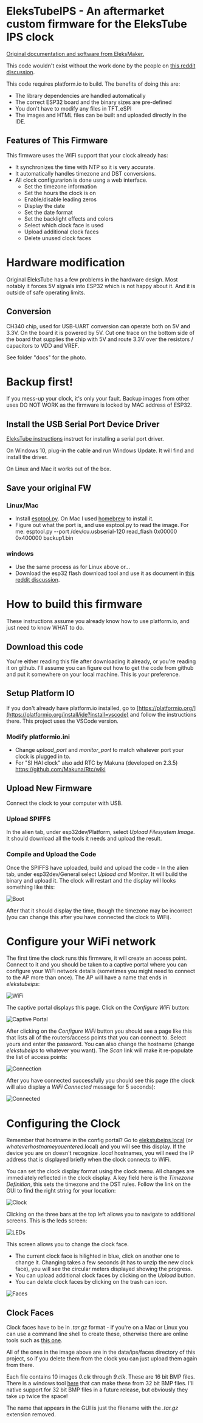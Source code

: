 # EleksTubeIPS - An aftermarket custom firmware for the EleksTube IPS clock

[Original documentation and software from EleksMaker.](https://wiki.eleksmaker.com/doku.php?id=ips)

This code wouldn't exist without the work done by the people on [this reddit discussion](https://wiki.eleksmaker.com/doku.php?id=ips).

This code requires platform.io to build. The benefits of doing this are:

* The library dependencies are handled automatically
* The correct ESP32 board and the binary sizes are pre-defined
* You don't have to modify any files in TFT_eSPI
* The images and HTML files can be built and uploaded directly in the IDE.

## Features of This Firmware

This firmware uses the WiFi support that your clock already has:
* It synchronizes the time with NTP so it is very accurate.
* It automatically handles timezone and DST conversions.
* All clock configurarion is done usng a web interface.
  * Set the timezone information
  * Set the hours the clock is on
  * Enable/disable leading zeros
  * Display the date
  * Set the date format
  * Set the backlight effects and colors
  * Select which clock face is used
  * Upload additional clock faces
  * Delete unused clock faces

# Hardware modification

Original EleksTube has a few problems in the hardware design. Most notably it forces 5V signals into ESP32 which is not happy about it. And it is outside of safe operating limits.

## Conversion

CH340 chip, used for USB-UART conversion can operate both on 5V and 3.3V. On the board it is powered by 5V. Cut one trace on the bottom side of the board that supplies the chip with 5V and route 3.3V over the resistors / capacitors to VDD and VREF.

See folder "docs" for the photo.

# Backup first!

If you mess-up your clock, it's only your fault. Backup images from other uses DO NOT WORK as the firmware is locked by MAC address of ESP32.

## Install the USB Serial Port Device Driver

[EleksTube instructions](https://wiki.eleksmaker.com/doku.php?id=ips) instruct for installing a serial port driver.

On Windows 10, plug-in the cable and run Windows Update. It will find and install the driver.

On Linux and Mac it works out of the box.

## Save your original FW

### Linux/Mac

* Install [esptool.py](https://docs.espressif.com/projects/esptool/en/latest/esp32/). On Mac I used [homebrew](https://brew.sh/) to install it.
* Figure out what the port is, and use esptool.py to read the image. For me:
  esptool.py --port /dev/cu.usbserial-120 read_flash 0x00000 0x400000 backup1.bin

### windows

* Use the same process as for Linux above or...
* Download the esp32 flash download tool and use it as document in [this reddit discussion](https://community.platformio.org/t/export-of-binary-firmware-files-for-esp32-download-tool/9253).

# How to build this firmware

These instructions assume you already know how to use platform.io, and just need to know WHAT to do.

## Download this code

You're either reading this file after downloading it already, or you're reading it on github.  I'll assume you can figure out how to get the code from github and put it somewhere on your local machine.  This is your preference.

## Setup Platform IO

If you don't already have platform.io installed, go to [https://platformio.org/](https://platformio.org/install/ide?install=vscode) and follow the instructions there. This project uses the VSCode version.

### Modify platformio.ini

* Change _upload_port_ and _monitor_port_ to match whatever port your clock is plugged in to.
* For "SI HAI clock" also add RTC by Makuna (developed on 2.3.5) https://github.com/Makuna/Rtc/wiki

## Upload New Firmware

Connect the clock to your computer with USB.

### Upload SPIFFS

In the alien tab, under esp32dev/Platform, select *Upload Filesystem Image*. It should download all the tools it needs and upload the result.

### Compile and Upload the Code

Once the SPIFFS have uploaded, build and upload the code - In the alien tab, under esp32dev/General select *Upload and Monitor*. It will build the binary and upload it. The clock will restart and the display will looks something like this:

![Boot](docs/unpacking.JPG)

After that it should display the time, though the timezone may be incorrect (you can change this after you have connected the clock to WiFi).

# Configure your WiFi network

The first time the clock runs this firmware, it will create an access point. Connect to it and you should be taken to a captive portal where you can configure your WiFi network details (sometimes you might need to connect to the AP more than once). The AP will have a name that ends in *elekstubeips*:

![WiFi](docs/wifi.jpg)

The captive portal displays this page. Click on the *Configure WiFi* button:

![Captive Portal](docs/cp.jpg)

After clicking on the *Configure WiFi* button you should see a page like this that lists all of the routers/access points that you can connect to. Select yours and enter the password. You can also change the hostname (change *elekstubeips* to whatever you want). The *Scan* link will make it re-populate the list of access points:

![Connection](docs/conn.jpg)

After you have connected successfully you should see this page (the clock will also display a *WiFi Connected* message for 5 seconds):

![Connected](docs/info.jpg)

# Configuring the Clock

Remember that hostname in the config portal? Go to [elekstubeips.local](http://elekstubeips.local) (or *whateverhostnameyouentered*.local) and you will see this display. If the device you are on doesn't recognize *.local* hostnames, you will need the IP address that is displayed briefly when the clock connects to WiFi.

You can set the clock display format using the clock menu. All changes are immediately reflected in the clock display. A key field here is the *Timezone Definition*, this sets the timezone and the DST rules. Follow the link on the GUI to find the right string for your location:

![Clock](docs/clock.jpg)

Clicking on the three bars at the top left allows you to navigate to additional screens. This is the leds screen:

![LEDs](docs/leds.jpg)

This screen allows you to change the clock face.
* The current clock face is hilighted in blue, click on another one to change it. Changing takes a few seconds (it has to unzip the new clock face), you will see the circular meters displayed showing the progress.
* You can upload additional clock faces by clicking on the *Upload* button.
* You can delete clock faces by clicking on the trash can icon.

![Faces](docs/faces.jpg)

## Clock Faces
Clock faces have to be in *.tar.gz* format - if you're on a Mac or Linux you can use a command line shell to create these, otherwise there are online tools such as [this one](https://archive.online-convert.com/convert-to-gz).

All of the ones in the image above are in the data/ips/faces directory of this project, so if you delete them from the clock you can just upload them again from there.

Each file contains 10 images *0.clk* through *9.clk*. These are 16 bit BMP files. There is a windows tool [here](https://github.com/SmittyHalibut/EleksTubeHAX/tree/main/Prepare_images) that can make these from 32 bit BMP files. I'll native support for 32 bit BMP files in a future release, but obviously they take up twice the space!

The name that appears in the GUI is just the filename with the *.tar.gz* extension removed.